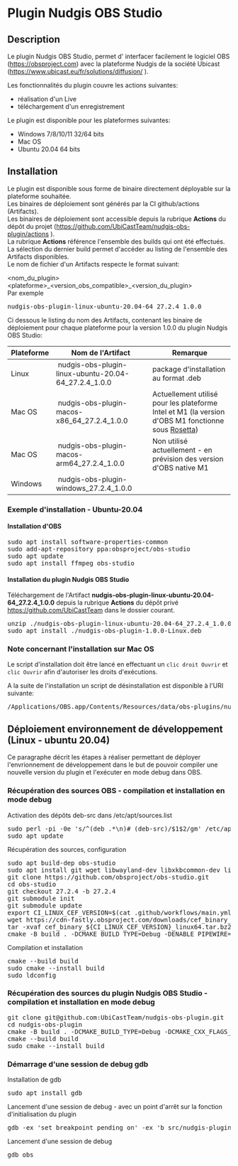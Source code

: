 # Plugin Nudgis OBS Studio

## Description

Le plugin Nudgis OBS Studio, permet d' interfacer facilement le logiciel OBS (https://obsproject.com) avec la plateforme Nudgis de la société Ubicast (https://www.ubicast.eu/fr/solutions/diffusion/ ).

Les fonctionnalités du plugin couvre les actions suivantes:
- réalisation d'un Live
- téléchargement d'un enregistrement

Le plugin est disponible pour les plateformes suivantes:
- Windows 7/8/10/11 32/64 bits
- Mac OS
- Ubuntu 20.04 64 bits

## Installation

Le plugin est disponible sous forme de binaire directement déployable sur la plateforme souhaitée.  
Les binaires de déploiement sont générés par la CI github/actions (Artifacts).  
Les binaires de déploiement sont accessible depuis la rubrique **Actions** du dépôt du projet (https://github.com/UbiCastTeam/nudgis-obs-plugin/actions ).  
La rubrique **Actions** référence l'ensemble des builds qui ont été effectués.  
La sélection du dernier build permet d'accéder au listing de l'ensemble des Artifacts disponibles.  
Le nom de fichier d'un Artifacts respecte le format suivant:

\<nom_du_plugin>\<plateforme>\_\<version_obs_compatible>_\<version_du_plugin>  
Par exemple
<pre>
nudgis-obs-plugin-linux-ubuntu-20.04-64_27.2.4_1.0.0
</pre>

Ci dessous le listing du nom des Artifacts, contenant les binaire de déploiement pour chaque plateforme pour la version 1.0.0 du plugin Nudgis OBS Studio:

| Plateforme | Nom de l'Artifact                                    | Remarque                                                                                                                                               |
| ---------- | ---------------------------------------------------- | ------------------------------------------------------------------------------------------------------------------------------------------------------ |
| Linux      | nudgis-obs-plugin-linux-ubuntu-20.04-64_27.2.4_1.0.0 | package d'installation au format .deb                                                                                                                  |
| Mac OS     | nudgis-obs-plugin-macos-x86_64_27.2.4_1.0.0          | Actuellement utilisé pour les plateforme Intel et M1 (la version d'OBS M1 fonctionne sous [Rosetta](https://en.wikipedia.org/wiki/Rosetta_(software))) |
| Mac OS     | nudgis-obs-plugin-macos-arm64_27.2.4_1.0.0           | Non utilisé actuellement - en prévision des version d'OBS native M1                                                                                    |
| Windows    | nudgis-obs-plugin-windows_27.2.4_1.0.0               |                                                                                                                                                        |

### Exemple d'installation - Ubuntu-20.04

#### Installation d'OBS

<pre>
sudo apt install software-properties-common
sudo add-apt-repository ppa:obsproject/obs-studio
sudo apt update
sudo apt install ffmpeg obs-studio
</pre>

#### Installation du plugin Nudgis OBS Studio

Téléchargement de l'Artifact **nudgis-obs-plugin-linux-ubuntu-20.04-64_27.2.4_1.0.0** depuis la rubrique **Actions** du dépôt privé https://github.com/UbiCastTeam dans le dossier courant.

<pre>
unzip ./nudgis-obs-plugin-linux-ubuntu-20.04-64_27.2.4_1.0.0.zip
sudo apt install ./nudgis-obs-plugin-1.0.0-Linux.deb
</pre>


### Note concernant l'installation sur Mac OS

Le script d'installation doit être lancé en effectuant un ```clic droit Ouvrir``` et ```clic Ouvrir``` afin d'autoriser les droits d'exécutions.

A la suite de l'installation un script de désinstallation est disponible à l'URI suivante:
<pre>
/Applications/OBS.app/Contents/Resources/data/obs-plugins/nudgis-obs-plugin/nudgis-obs-plugin-uninstall.command
</pre>

## Déploiement environnement de développement (Linux - ubuntu 20.04)

Ce paragraphe décrit les étapes à réaliser permettant de déployer l'envrionnement de développement dans le but de pouvoir compiler une nouvelle version du plugin et l'exécuter en mode debug dans OBS.

### Récupération des sources OBS - compilation et installation en mode debug

Activation des dépôts deb-src dans /etc/apt/sources.list
<pre>
sudo perl -pi -0e 's/^(deb .*\n)# (deb-src)/$1$2/gm' /etc/apt/sources.list
sudo apt update
</pre>

Récupération des sources, configuration
<pre>
sudo apt build-dep obs-studio
sudo apt install git wget libwayland-dev libxkbcommon-dev libxcb-composite0-dev libpci-dev qtbase5-private-dev
git clone https://github.com/obsproject/obs-studio.git
cd obs-studio
git checkout 27.2.4 -b 27.2.4
git submodule init
git submodule update
export CI_LINUX_CEF_VERSION=$(cat .github/workflows/main.yml | sed -En "s/[ ]+LINUX_CEF_BUILD_VERSION: '([0-9]+)'/\1/p")
wget https://cdn-fastly.obsproject.com/downloads/cef_binary_${CI_LINUX_CEF_VERSION}_linux64.tar.bz2
tar -xvaf cef_binary_${CI_LINUX_CEF_VERSION}_linux64.tar.bz2
cmake -B build . -DCMAKE_BUILD_TYPE=Debug -DENABLE_PIPEWIRE=FALSE -DCEF_ROOT_DIR=${PWD}/cef_binary_${CI_LINUX_CEF_VERSION}_linux64 -DCMAKE_CXX_FLAGS_DEBUG='-O0 -g3' -DCMAKE_C_FLAGS_DEBUG='-O0 -g3'
</pre>

Compilation et installation
<pre>
cmake --build build
sudo cmake --install build
sudo ldconfig
</pre>

### Récupération des sources du plugin Nudgis OBS Studio - compilation et installation en mode debug

<pre>
git clone git@github.com:UbiCastTeam/nudgis-obs-plugin.git
cd nudgis-obs-plugin
cmake -B build . -DCMAKE_BUILD_TYPE=Debug -DCMAKE_CXX_FLAGS_DEBUG='-O0 -g3' -DCMAKE_C_FLAGS_DEBUG='-O0 -g3'
cmake --build build
sudo cmake --install build
</pre>

### Démarrage d'une session de debug gdb

Installation de gdb
<pre>
sudo apt install gdb
</pre>

Lancement d'une session de debug - avec un point d'arrêt sur la fonction d'initialisation du plugin
<pre>
gdb -ex 'set breakpoint pending on' -ex 'b src/nudgis-plugin.cpp:obs_module_load' -ex r obs
</pre>

Lancement d'une session de debug
<pre>
gdb obs
</pre>
